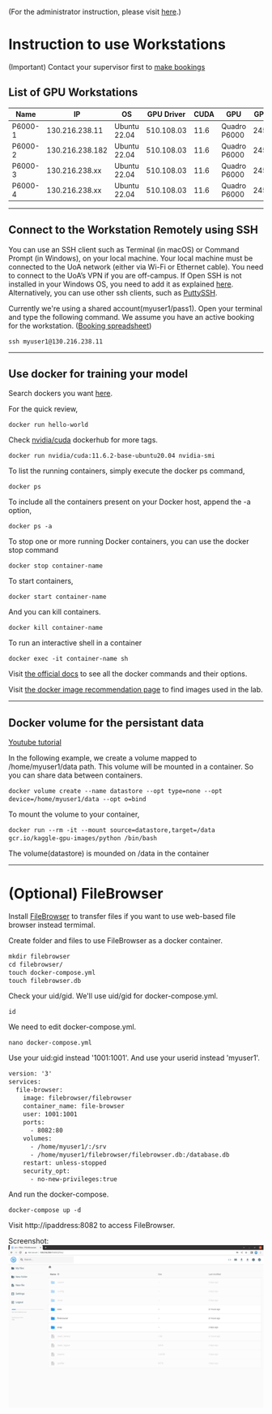 (For the administrator instruction, please visit [here](ADMINISTRATOR.md).)

# Instruction to use Workstations
(Important) Contact your supervisor first to [make bookings](https://docs.google.com/spreadsheets/d/1zhHadk0wmTiC-7sPKSpjd_AZx0OvK8aj4Ujtha3rbNA/edit?usp=sharing)

## List of GPU Workstations
| Name    | IP              | OS           | GPU Driver  | CUDA | GPU          | GPU Mem  |
| ------  | --------------- | ------------ | ----------- | ---- | ------------ | -------- |
| P6000-1 | 130.216.238.11  | Ubuntu 22.04 | 510.108.03  | 11.6 | Quadro P6000 | 24576MiB |
| P6000-2 | 130.216.238.182 | Ubuntu 22.04 | 510.108.03  | 11.6 | Quadro P6000 | 24576MiB |
| P6000-3 | 130.216.238.xx  | Ubuntu 22.04 | 510.108.03  | 11.6 | Quadro P6000 | 24576MiB |
| P6000-4 | 130.216.238.xx  | Ubuntu 22.04 | 510.108.03  | 11.6 | Quadro P6000 | 24576MiB |

--- 

## Connect to the Workstation Remotely using SSH
You can use an SSH client such as Terminal (in macOS) or Command
Prompt (in Windows), on your local machine. Your local machine must be connected to the UoA network (either via Wi-Fi or Ethernet cable). You need to connect to the UoA’s VPN if you are off-campus. If Open SSH is not installed in your Windows OS, you need to add it as explained [here](https://ittutorials.net/microsoft/windows-10/enable-ssh-windows-10-command-prompt/). Alternatively, you can use other ssh clients, such as [PuttySSH](https://www.putty.org/).

Currently we're using a shared account(myuser1/pass1). Open your terminal and type the following command. We assume you have an active booking for the workstation. ([Booking spreadsheet](https://docs.google.com/spreadsheets/d/1zhHadk0wmTiC-7sPKSpjd_AZx0OvK8aj4Ujtha3rbNA/edit?usp=sharing))
```
ssh myuser1@130.216.238.11
```

---

## Use docker for training your model
Search dockers you want [here](https://hub.docker.com/).

For the quick review, 
```
docker run hello-world
```
Check [nvidia/cuda](https://hub.docker.com/r/nvidia/cuda) dockerhub for more tags. 
```
docker run nvidia/cuda:11.6.2-base-ubuntu20.04 nvidia-smi
```

To list the running containers, simply execute the docker ps command, 
```
docker ps
```
To include all the containers present on your Docker host, append the -a option, 
```
docker ps -a
```
To stop one or more running Docker containers, you can use the docker stop command
```
docker stop container-name
```
To start containers, 
```
docker start container-name
```
And you can kill containers. 
```
docker kill container-name
```
To run an interactive shell in a container
```
docker exec -it container-name sh
```

Visit [the official docs](https://docs.docker.com/engine/reference/run/) to see all the docker commands and their options. 

Visit [the docker image recommendation page](RECOMMENDATIONS.md) to find images used in the lab. 

---

## Docker volume for the persistant data 
[Youtube tutorial](https://www.youtube.com/watch?v=OrQLrqQm4M0)

In the following example, we create a volume mapped to /home/myuser1/data path. This volume will be mounted in a container. So you can share data between containers. 
```
docker volume create --name datastore --opt type=none --opt device=/home/myuser1/data --opt o=bind
```
To mount the volume to your container,
```
docker run --rm -it --mount source=datastore,target=/data gcr.io/kaggle-gpu-images/python /bin/bash
```
The volume(datastore) is mounded on /data in the container

---

# (Optional) FileBrowser 
Install [FileBrowser](https://filebrowser.org/installation) to transfer files if you want to use web-based file browser instead termimal. 

Create folder and files to use FileBrowser as a docker container. 
```
mkdir filebrowser
cd filebrowser/
touch docker-compose.yml
touch filebrowser.db
```

Check your uid/gid. We'll use uid/gid for docker-compose.yml.
```
id
```

We need to edit docker-compose.yml. 
```
nano docker-compose.yml 
```

Use your uid:gid instead '1001:1001'. And use your userid instead 'myuser1'. 
```
version: '3'
services:
  file-browser:
    image: filebrowser/filebrowser
    container_name: file-browser
    user: 1001:1001
    ports:
      - 8082:80
    volumes:
      - /home/myuser1/:/srv
      - /home/myuser1/filebrowser/filebrowser.db:/database.db
    restart: unless-stopped
    security_opt:
      - no-new-privileges:true
```
And run the docker-compose. 
```
docker-compose up -d
```
Visit http://ipaddress:8082 to access FileBrowser. 

Screenshot:
![home](screenshot/filebrowser1.png)


